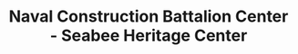 ---
layout: repo
title: "Naval Construction Battalion Center - Seabee Heritage Center"
id: 23854
permalink: repos/23854/
---